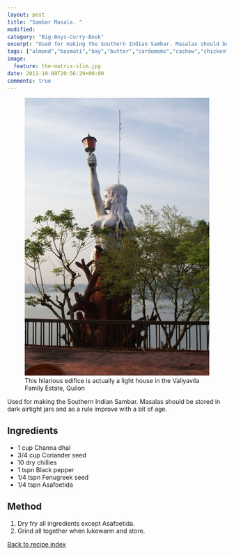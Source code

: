 ```yaml
---
layout: post
title: "Sambar Masala. "
modified:
category: "Big-Boys-Curry-Book"
excerpt: "Used for making the Southern Indian Sambar. Masalas should be stored in dark airtight jars"
tags: ["almond","basmati","bay","butter","cardomoms","cashew","chicken","cinnamon","cloves","cumin","ghee","lamb","mace","nuts","pepper","rice","saffron","turmeric"]
image:
  feature: the-matrix-slim.jpg
date: 2011-10-09T20:56:29+00:00
comments: true
---
```


<figure>
	<a href="/images/bbcb/pict2309.jpg" alt="Quilon, Kerala, India" title="Quilon, Kerala, India &#169; Ashley Kitson 12/09/2011"><img src="/images/bbcb/pict2309.jpg"/></a>
	<figcaption>This hilarious edifice is actually a light house in the Valiyavila Family Estate, Quilon</figcaption>
</figure>

Used for making the Southern Indian Sambar. Masalas should be stored in dark airtight jars and as a rule improve with a bit of age.
        
## Ingredients
        
<ul><li>1 cup Channa dhal</li><li>3/4 cup Coriander seed</li><li>10 dry chillies</li><li>1 tspn Black pepper</li><li>1/4 tspn Fenugreek seed</li><li>1/4 tspn Asafoetida</li></ul>
        
## Method

<ol><li>Dry fry all ingredients except Asafoetida.</li><li>Grind all together when lukewarm and store.</li></ol>   

<a href="/bbcb">Back to recipe index</a>      